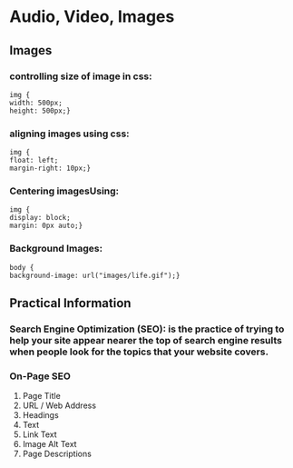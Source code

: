 # Audio, Video, Images

## Images

### controlling size of image in css:

```
img { 
width: 500px; 
height: 500px;} 
``` 
### aligning images using css:
``` 
img {
float: left;
margin-right: 10px;}
```
### Centering imagesUsing:

```
img { 
display: block; 
margin: 0px auto;} 
```
### Background Images:
```
body {
background-image: url("images/life.gif");}
```
## Practical Information
### Search Engine Optimization (SEO):  is the practice of trying to help your site appear nearer the top of search engine results when people look for the topics that your website covers.

### On-Page SEO
1. Page Title
2. URL / Web Address
3. Headings
4. Text
5. Link Text
6. Image Alt Text
7. Page Descriptions

